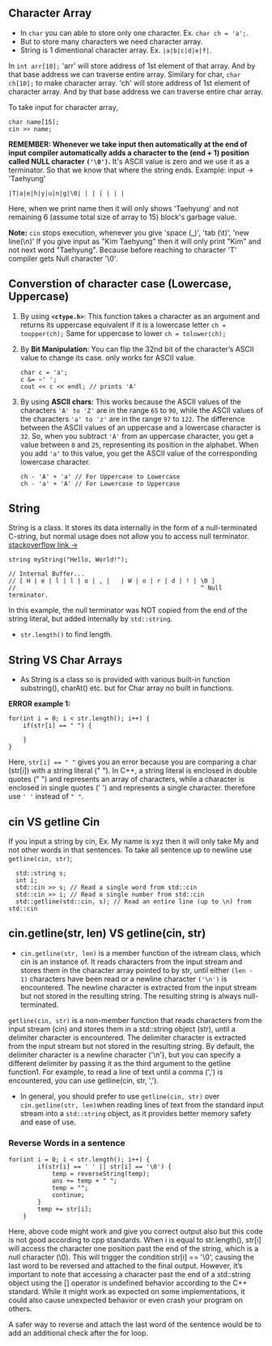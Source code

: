 ## Character Array
- In `char` you can able to store only one character. Ex. `char ch = 'a';`.
- But to store many characters we need character array.
- String is 1 dimentional character array. Ex. `|a|b|c|d|e|f|`.

In `int arr[10];` 'arr' will store address of 1st element of that array. And by that base address we can traverse entire array.
Similary for char,
`char ch[10];` to make character array. 'ch' will store address of 1st element of character array. And by that base address we can traverse entire char array.

To take input for character array,
```
char name[15];
cin >> name;
```

**REMEMBER: Whenever we take input then automatically at the end of input compiler automatically adds a character to the (end + 1) position called NULL character `('\0')`.** It's ASCII value is zero and we use it as a terminator. So that we know that where the string ends.
Example: 
input -> 'Taehyung'
```
|T|a|e|h|y|u|n|g|\0| | | | | | |
```
Here, when we print name then it will only shows 'Taehyung' and not remaining 6 (assume total size of array to 15) block's garbage value.

**Note:** `cin` stops execution, whenever you give 'space (_)', 'tab (\t)', 'new line(\n)'
If you give input as "Kim Taehyung" then it will only print "Kim" and not next word "Taehyung". Because before reaching to character 'T' compiler gets Null character '\0'.


## Converstion of character case (Lowercase, Uppercase)
1. By using **`<ctype.h>`**:
    This function takes a character as an argument and returns its uppercase equivalent if it is a lowercase letter `ch = toupper(ch);`
    Same for uppercase to lower `ch = tolower(ch);`

2. By **Bit Manipulation**:
    You can flip the 32nd bit of the character’s ASCII value to change its case. only works for ASCII value.
    ```
    char c = 'a';
    c &= ~' ';
    cout << c << endl; // prints 'A'
    ```

3. By using **ASCII chars**:
    This works because the ASCII values of the characters `'A' to 'Z'` are in the range `65` to `90`, while the ASCII values of the characters `'a' to 'z'` are in the range `97` to `122`. 
    The difference between the ASCII values of an uppercase and a lowercase character is `32`. So, when you subtract `'A'` from an uppercase character, you get a value between `0` and `25`, representing its position in the alphabet. 
    When you add `'a'` to this value, you get the ASCII value of the corresponding lowercase character.
    ```
    ch - 'A' + 'a' // For Uppercase to Lowercase
    ch - 'a' + 'A' // For Lowercase to Uppercase
    ```


## String
String is a class. It stores its data internally in the form of a null-terminated C-string, but normal usage does not allow you to access null terminator.
<a href="https://stackoverflow.com/questions/40716515/do-stdstrings-end-in-0-when-initialized-with-a-string-literal">stackoverflow link -> </a>

```
string myString("Hello, World!");

// Internal Buffer...
// [ H | e | l | l | o | , |   | W | o | r | d | ! | \0 ]
//                                                   ^ Null terminator.
```
In this example, the null terminator was NOT copied from the end of the string literal, but added internally by `std::string`.

- `str.length()` to find length.


## String VS Char Arrays
- As String is a class so is provided with various built-in function substring(), charAt() etc. but for Char array no built in functions.


**ERROR example 1:**
```
for(int i = 0; i < str.length(); i++) {
    if(str[i] == " ") {
        
    }
}
```
Here, `str[i] == " "` gives you an error because you are comparing a char (str[i]) with a string literal (" "). In C++, a string literal is enclosed in double quotes (" ") and represents an array of characters, while a character is enclosed in single quotes (' ') and represents a single character. therefore use `' '` instead of `" "`.


## cin VS getline Cin

If you input a string by cin,
Ex. My name is xyz then it will only take My and not other words in that sentences.
To take all sentence up to newline use `getline(cin, str)`;

```
  std::string s;
  int i;
  std::cin >> s; // Read a single word from std::cin
  std::cin >> i; // Read a single number from std::cin
  std::getline(std::cin, s); // Read an entire line (up to \n) from std::cin
```

## cin.getline(str, len) VS getline(cin, str)
- `cin.getline(str, len)` is a member function of the istream class, which cin is an instance of. It reads characters from the input stream and stores them in the character array pointed to by str, until either `(len - 1)` characters have been read or a newline character `('\n')` is encountered. The newline character is extracted from the input stream but not stored in the resulting string. The resulting string is always null-terminated.

`getline(cin, str)` is a non-member function that reads characters from the input stream (cin) and stores them in a std::string object (str), until a delimiter character is encountered. The delimiter character is extracted from the input stream but not stored in the resulting string. By default, the delimiter character is a newline character ('\n'), but you can specify a different delimiter by passing it as the third argument to the getline function1. For example, to read a line of text until a comma (',') is encountered, you can use getline(cin, str, ',').

- In general, you should prefer to use `getline(cin, str)` over `cin.getline(str, len)`when reading lines of text from the standard input stream into a `std::string` object, as it provides better memory safety and ease of use.


### Reverse Words in a sentence
```
for(int i = 0; i < str.length(); i++) { 
        if(str[i] == ' ' || str[i] == '\0') { 
            temp = reverseString(temp);
            ans += temp + " ";
            temp = "";
            continue;
        }
        temp += str[i];
    }
```

Here, above code might work and give you correct output also but this code is not good according to cpp standards.
When i is equal to str.length(), str[i] will access the character one position past the end of the string, which is a null character (\0). This will trigger the condition str[i] == '\0', causing the last word to be reversed and attached to the final output.
However, it’s important to note that accessing a character past the end of a std::string object using the [] operator is undefined behavior according to the C++ standard. While it might work as expected on some implementations, it could also cause unexpected behavior or even crash your program on others.

A safer way to reverse and attach the last word of the sentence would be to add an additional check after the for loop.
